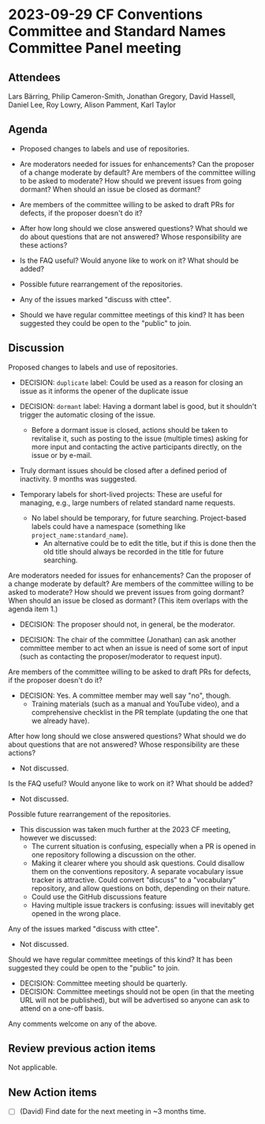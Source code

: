 # 2023-09-29 CF Conventions Committee and Standard Names Committee Panel meeting 

## Attendees

Lars Bärring, Philip Cameron-Smith, Jonathan Gregory, David Hassell, Daniel Lee, Roy Lowry, Alison Pamment, Karl Taylor

## Agenda

* Proposed changes to labels and use of repositories.

* Are moderators needed for issues for enhancements? Can the proposer of a change moderate by default? Are members of the committee willing to be asked to moderate? How should we prevent issues from going dormant? When should an issue be closed as dormant?

* Are members of the committee willing to be asked to draft PRs for defects, if the proposer doesn't do it?

* After how long should we close answered questions? What should we do about questions that are not answered? Whose responsibility are these actions?

* Is the FAQ useful? Would anyone like to work on it? What should be added?

* Possible future rearrangement of the repositories.

* Any of the issues marked "discuss with cttee".

* Should we have regular committee meetings of this kind? It has been suggested they could be open to the "public" to join.

## Discussion

Proposed changes to labels and use of repositories.

* DECISION: `duplicate` label: Could be used as a reason for closing an issue as it informs the opener of the duplicate issue

* DECISION: `dormant` label: Having a dormant label is good, but it shouldn't trigger the automatic closing of the issue.
  * Before a dormant issue is closed, actions should be taken to revitalise it, such as posting to the issue (multiple times) asking for more input and contacting the active participants directly, on the issue or by e-mail.
* Truly dormant issues should be closed after a defined period of inactivity. 9 months was suggested.

* Temporary labels for short-lived projects: These are useful for managing, e.g., large numbers of related standard name requests.
  * No label should be temporary, for future searching. Project-based labels could have a namespace (something like `project_name:standard_name`).
    * An alternative could be to edit the title, but if this is done then the old title should always be recorded in the title for future searching.

Are moderators needed for issues for enhancements? Can the proposer of a change moderate by default? Are members of the committee willing to be asked to moderate? How should we prevent issues from going dormant? When should an issue be closed as dormant? (This item overlaps with the agenda item 1.)

* DECISION: The proposer should not, in general, be the moderator.

* DECISION: The chair of the committee (Jonathan) can ask another committee member to act when an issue is need of some sort of input (such as contacting the proposer/moderator to request input).

Are members of the committee willing to be asked to draft PRs for defects, if the proposer doesn't do it?

* DECISION: Yes. A committee member may well say "no", though.
  * Training materials (such as a manual and YouTube video), and a comprehensive checklist in the PR template (updating the one that we already have).

After how long should we close answered questions? What should we do about questions that are not answered? Whose responsibility are these actions?

* Not discussed.

Is the FAQ useful? Would anyone like to work on it? What should be added?

* Not discussed.

Possible future rearrangement of the repositories.

* This discussion was taken much further at the 2023 CF meeting, however we discussed:
  * The current situation is confusing, especially when a PR is opened in one repository following a discussion on the other.
  * Making it clearer where you should ask questions. Could disallow them on the conventions repository. A separate vocabulary issue tracker is attractive. Could convert "discuss" to a "vocabulary" repository, and allow questions on both, depending on their nature.
  * Could use the GitHub discussions feature
  * Having multiple issue trackers is confusing: issues will inevitably get opened in the wrong place.

Any of the issues marked "discuss with cttee".

* Not discussed.

Should we have regular committee meetings of this kind? It has been suggested they could be open to the "public" to join.

* DECISION: Committee meeting should be quarterly.
* DECISION: Committee meetings should not be open (in that the meeting URL will not be published), but will be advertised so anyone can ask to attend on a one-off basis.

Any comments welcome on any of the above.

## Review previous action items

Not applicable.

## New Action items

* [ ] (David) Find date for the next meeting in ~3 months time.